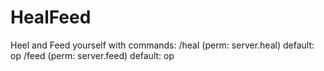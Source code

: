 # HealFeed
Heel and Feed yourself with commands: /heal (perm: server.heal) default: op
/feed (perm: server.feed) default: op
